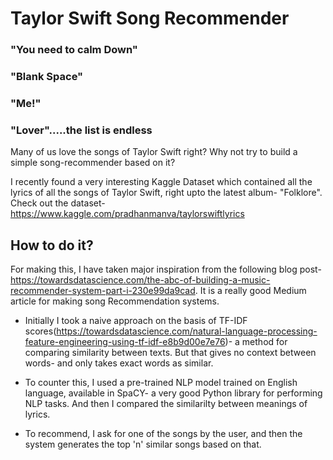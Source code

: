 # Taylor Swift Song Recommender

### "You need to calm Down"
### "Blank Space"
### "Me!"
### "Lover".....the list is endless

Many of us love the songs of Taylor Swift right? Why not try to build a simple song-recommender based on it?

I recently found a very interesting Kaggle Dataset which contained all the lyrics of all the songs of Taylor Swift, right upto the latest album- "Folklore". Check out the dataset- https://www.kaggle.com/pradhanmanva/taylorswiftlyrics

## How to do it?

For making this, I have taken major inspiration from the following blog post- https://towardsdatascience.com/the-abc-of-building-a-music-recommender-system-part-i-230e99da9cad. It is a really good Medium article for making song Recommendation systems.

- Initially I took a naive approach on the basis of TF-IDF scores(https://towardsdatascience.com/natural-language-processing-feature-engineering-using-tf-idf-e8b9d00e7e76)- a method for comparing similarity between texts. But that gives no context between words- and only takes exact words as similar.

- To counter this, I used a pre-trained NLP model trained on English language, available in SpaCY- a very good Python library for performing NLP tasks. And then I compared the similarilty between meanings of lyrics.

- To recommend, I ask for one of the songs by the user, and then the system generates the top 'n' similar songs based on that.
